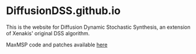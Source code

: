 # DiffusionDSS.github.io

This is the website for Diffusion Dynamic Stochastic Synthesis, an extension of Xenakis' original DSS algorithm.

MaxMSP code and patches available [here](https://github.com/DiffusionDSS/DDSS)
